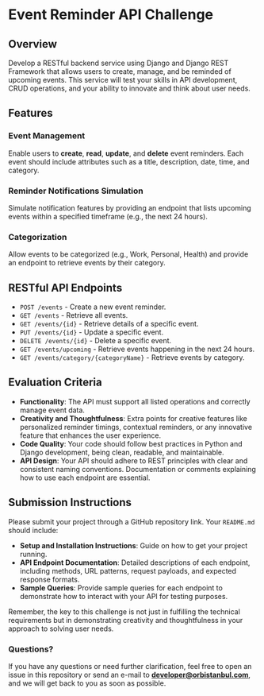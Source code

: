 # Event Reminder API Challenge

## Overview
Develop a RESTful backend service using Django and Django REST Framework that allows users to create, manage, and be reminded of upcoming events. This service will test your skills in API development, CRUD operations, and your ability to innovate and think about user needs.

## Features

### Event Management
Enable users to **create**, **read**, **update**, and **delete** event reminders. Each event should include attributes such as a title, description, date, time, and category.

### Reminder Notifications Simulation
Simulate notification features by providing an endpoint that lists upcoming events within a specified timeframe (e.g., the next 24 hours).

### Categorization
Allow events to be categorized (e.g., Work, Personal, Health) and provide an endpoint to retrieve events by their category.

## RESTful API Endpoints

- `POST /events` - Create a new event reminder.
- `GET /events` - Retrieve all events.
- `GET /events/{id}` - Retrieve details of a specific event.
- `PUT /events/{id}` - Update a specific event.
- `DELETE /events/{id}` - Delete a specific event.
- `GET /events/upcoming` - Retrieve events happening in the next 24 hours.
- `GET /events/category/{categoryName}` - Retrieve events by category.

## Evaluation Criteria

- **Functionality**: The API must support all listed operations and correctly manage event data.
- **Creativity and Thoughtfulness**: Extra points for creative features like personalized reminder timings, contextual reminders, or any innovative feature that enhances the user experience.
- **Code Quality**: Your code should follow best practices in Python and Django development, being clean, readable, and maintainable.
- **API Design**: Your API should adhere to REST principles with clear and consistent naming conventions. Documentation or comments explaining how to use each endpoint are essential.

## Submission Instructions

Please submit your project through a GitHub repository link. Your `README.md` should include:

- **Setup and Installation Instructions**: Guide on how to get your project running.
- **API Endpoint Documentation**: Detailed descriptions of each endpoint, including methods, URL patterns, request payloads, and expected response formats.
- **Sample Queries**: Provide sample queries for each endpoint to demonstrate how to interact with your API for testing purposes.



Remember, the key to this challenge is not just in fulfilling the technical requirements but in demonstrating creativity and thoughtfulness in your approach to solving user needs.

### Questions?

If you have any questions or need further clarification, feel free to open an issue in this repository or send an e-mail to **developer@orbistanbul.com**, and we will get back to you as soon as possible.
